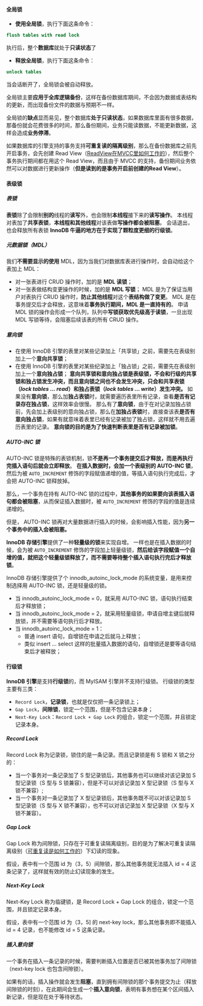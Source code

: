 #### 全局锁
- **使用全局锁**，执行下面这条命令：
``` sql
flush tables with read lock
```
执行后，整个**数据库**就处于**只读状态**了
- **释放全局锁**，执行下面这条命令：
``` sql
unlock tables
```
当会话断开了，全局锁会被自动释放。

全局锁主要**应用于全库逻辑备份**，这样在备份数据库期间，不会因为数据或表结构的更新，而出现备份文件的数据与预期不一样。

全局锁的**缺点**显而易见，整个数据库**处于只读状态**，如果数据库里面有很多数据，那备份就会花费很多的时间，那么备份期间，业务只能读数据，不能更新数据，这样会造成**业务停滞**。

如果数据库的引擎支持的事务支持**可重复读的隔离级别**，那么在备份数据库之前先开启事务，会先创建 Read View（[ReadView在MVCC里如何工作的](事务篇.md#ReadView在MVCC里如何工作的)），然后整个事务执行期间都在用这个 Read View，而且由于 MVCC 的支持，备份期间业务依然可以对数据进行更新操作（**但是读到的是事务开启前创建的Read View**）。

#### 表级锁
##### 表锁
**表锁**除了会限制**别的**线程的**读写**外，也会限制**本线程**接下来的**读写操作**。
本线程对表加了**共享表锁**，**本线程和其他线程**对该表做**写操作都会被阻塞**。
会话退出，也会释放所有表锁
**InnoDB 牛逼的地方在于实现了颗粒度更细的行级锁**。
##### 元数据锁（MDL）
我们**不需要显示的使用** MDL，因为当我们对数据库表进行操作时，会自动给这个表加上 MDL：
- 对一张表进行 CRUD 操作时，加的是 **MDL 读锁**；
- 对一张表做结构变更操作的时候，加的是 **MDL 写锁**；
MDL 是为了保证当用户对表执行 CRUD 操作时，**防止其他线程**对这个**表结构做了变更**。
MDL 是在事务提交后才会释放，这意味着**事务执行期间，MDL 是一直持有的**。
申请 MDL 锁的操作会形成一个队列，队列中**写锁获取优先级高于读锁**，一旦出现 MDL 写锁等待，会阻塞后续该表的所有 CRUD 操作。
##### 意向锁
- 在使用 InnoDB 引擎的表里对某些记录加上「共享锁」之前，需要先在表级别加上一个**意向共享锁**；
- 在使用 InnoDB 引擎的表里对某些纪录加上「独占锁」之前，需要先在表级别加上一个**意向独占锁**；
**意向共享锁和意向独占锁是表级锁，不会和行级的共享锁和独占锁发生冲突，而且意向锁之间也不会发生冲突，只会和共享表锁（_lock tables ... read_）和独占表锁（_lock tables ... write_）发生冲突。**
如果没有**意向锁**，那么加**独占表锁**时，就需要遍历表里所有记录，查看**是否有记录存在独占锁**，这样效率会很慢。
那么有了**意向锁**，由于在对记录加独占锁前，先会加上表级别的意向独占锁，那么在**加独占表锁**时，直接查该表**是否有意向独占锁**，如果有就意味着表里已经有记录被加了独占锁，这样就不用去遍历表里的记录。
**意向锁的目的是为了快速判断表里是否有记录被加锁**。
##### AUTO-INC 锁
AUTO-INC 锁是特殊的表锁机制，锁**不是再一个事务提交后才释放，而是再执行完插入语句后就会立即释放**。
**在插入数据时，会加一个表级别的 AUTO-INC 锁**，然后为被 `AUTO_INCREMENT` 修饰的字段赋值递增的值，等插入语句执行完成后，才会把 AUTO-INC 锁释放掉。

那么，一个事务在持有 AUTO-INC 锁的过程中，**其他事务的如果要向该表插入语句都会被阻塞**，从而保证插入数据时，被 `AUTO_INCREMENT` 修饰的字段的值是连续递增的。

但是， AUTO-INC 锁再对大量数据进行插入的时候，会影响插入性能，因为**另一个事务中的插入会被阻塞。**

**InnoDB 存储引擎**提供了一种**轻量级的锁**来实现自增。
一样也是在插入数据的时候，会为被 `AUTO_INCREMENT` 修饰的字段加上轻量级锁，**然后给该字段赋值一个自增的值，就把这个轻量级锁释放了，而不需要等待整个插入语句执行完后才释放锁**。

InnoDB 存储引擎提供了个 innodb_autoinc_lock_mode 的系统变量，是用来控制选择用 AUTO-INC 锁，还是轻量级的锁。

- 当 innodb_autoinc_lock_mode = 0，就采用 AUTO-INC 锁，语句执行结束后才释放锁；
- 当 innodb_autoinc_lock_mode = 2，就采用轻量级锁，申请自增主键后就释放锁，并不需要等语句执行后才释放。
- 当 innodb_autoinc_lock_mode = 1：
    - 普通 insert 语句，自增锁在申请之后就马上释放；
    - 类似 insert … select 这样的批量插入数据的语句，自增锁还是要等语句结束后才被释放；
#### 行级锁
**InnoDB 引擎**是支持**行级锁**的，而 MyISAM 引擎并不支持行级锁。
行级锁的类型主要有三类：
- `Record Lock`，**记录锁**，也就是仅仅把一条记录锁上；
- `Gap Lock`，**间隙锁**，锁定一个范围，但是不包含记录本身；
- `Next-Key Lock`：`Record Lock + Gap Lock` 的组合，锁定一个范围，并且锁定记录本身。
##### Record Lock
Record Lock 称为记录锁，锁住的是一条记录。而且记录锁是有 S 锁和 X 锁之分的：
- 当一个事务对一条记录加了 S 型记录锁后，其他事务也可以继续对该记录加 S 型记录锁（S 型与 S 锁兼容），但是不可以对该记录加 X 型记录锁（S 型与 X 锁不兼容）;
- 当一个事务对一条记录加了 X 型记录锁后，其他事务既不可以对该记录加 S 型记录锁（S 型与 X 锁不兼容），也不可以对该记录加 X 型记录锁（X 型与 X 锁不兼容）。
##### Gap Lock
Gap Lock 称为间隙锁，只存在于可重复读隔离级别，目的是为了解决可重复读隔离级别（[可重复读是如何工作的](事务篇.md#可重复读是如何工作的)）下幻读的现象。

假设，表中有一个范围 id 为（3，5）间隙锁，那么其他事务就无法插入 id = 4 这条记录了，这样就有效的防止幻读现象的发生。
##### Next-Key Lock
Next-Key Lock 称为临键锁，是 Record Lock + Gap Lock 的组合，锁定一个范围，并且锁定记录本身。

假设，表中有一个范围 id 为（3，5] 的 next-key lock，那么其他事务即不能插入 id = 4 记录，也不能修改 id = 5 这条记录。
##### 插入意向锁
一个事务在插入一条记录的时候，需要判断插入位置是否已被其他事务加了间隙锁（next-key lock 也包含间隙锁）。

如果有的话，插入操作就会发生**阻塞**，直到拥有间隙锁的那个事务提交为止（释放间隙锁的时刻），在此期间会生成一个**插入意向锁**，表明有事务想在某个区间插入新记录，但是现在处于等待状态。